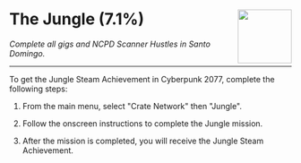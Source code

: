 # The Jungle (7.1%) <img style="float: right;" src="https://cdn.akamai.steamstatic.com/steamcommunity/public/images/apps/1091500/3162cccaaaa83b1f5b3fe50af30a74d6a1541298.jpg" width="96" height="96">

_Complete all gigs and NCPD Scanner Hustles in Santo Domingo._

---

To get the Jungle Steam Achievement in Cyberpunk 2077, complete the following steps:

1. From the main menu, select "Crate Network" then "Jungle". 

2. Follow the onscreen instructions to complete the Jungle mission. 

3. After the mission is completed, you will receive the Jungle Steam Achievement.